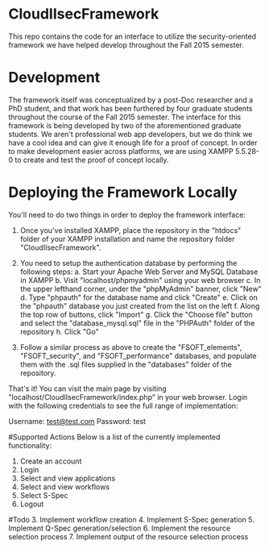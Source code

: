 # CloudIIsecFramework
This repo contains the code for an interface to utilize the security-oriented framework we have helped develop throughout the Fall 2015 semester.

# Development
The framework itself was conceptualized by a post-Doc researcher and a PhD student, and that work has been furthered by four graduate students throughout the course of the Fall 2015 semester. The interface for this framework is being developed by two of the aforementioned graduate students.  We aren't professional web app developers, but we do think we have a cool idea and can give it enough life for a proof of concept.  In order to make development easier across platforms, we are using XAMPP 5.5.28-0 to create and test the proof of concept locally.

# Deploying the Framework Locally
You'll need to do two things in order to deploy the framework interface:
  1. Once you've installed XAMPP, place the repository in the "htdocs" folder of your XAMPP installation and name the repository folder "CloudIIsecFramework".
  
  2. You need to setup the authentication database by performing the following steps:
    a. Start your Apache Web Server and MySQL Database in XAMPP
    b. Visit "localhost/phpmyadmin" using your web browser
    c. In the upper lefthand corner, under the "phpMyAdmin" banner, click "New"
    d. Type "phpauth" for the database name and click "Create"
    e. Click on the "phpauth" database you just created from the list on the left
    f. Along the top row of buttons, click "Import"
    g. Click the "Choose file" button and select the "database_mysql.sql" file in the "PHPAuth" folder of the repository
    h. Click "Go"

  3. Follow a similar process as above to create the "FSOFT_elements", "FSOFT_security", and "FSOFT_performance" databases, and populate them with the .sql files supplied in the "databases" folder of the repository.

That's it!  You can visit the main page by visiting "localhost/CloudIIsecFramework/index.php" in your web browser.  Login with the following credentials to see the full range of implementation:

  Username: test@test.com
  Password: test

#Supported Actions
Below is a list of the currently implemented functionality:
  1. Create an account
  2. Login
  3. Select and view applications
  4. Select and view workflows
  5. Select S-Spec
  3. Logout

#Todo
  3. Implement workflow creation
  4. Implement S-Spec generation
  5. Implement Q-Spec generation/selection
  6. Implement the resource selection process
  7. Implement output of the resource selection process
